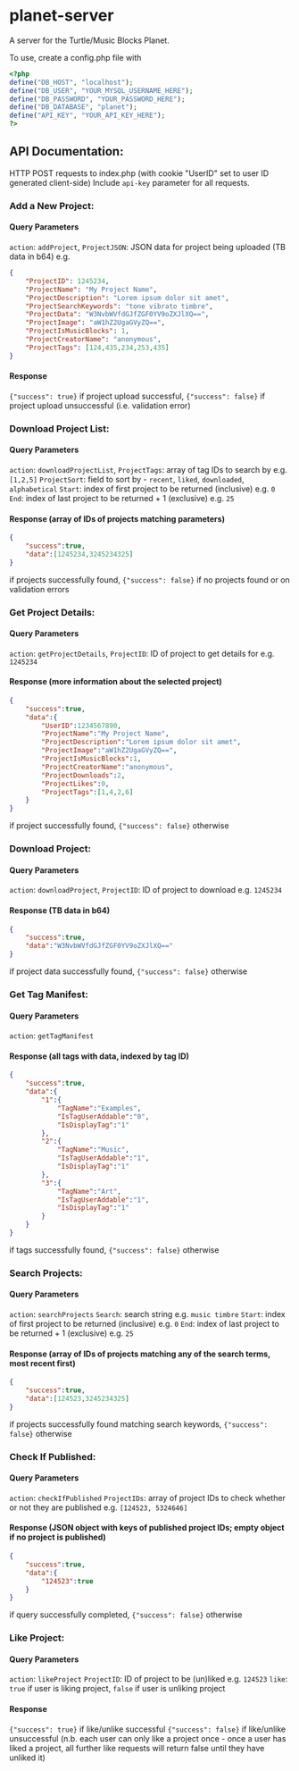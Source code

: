 # planet-server
A server for the Turtle/Music Blocks Planet.

To use, create a config.php file with

```php
<?php
define("DB_HOST", "localhost");
define("DB_USER", "YOUR_MYSQL_USERNAME_HERE");
define("DB_PASSWORD", "YOUR_PASSWORD_HERE");
define("DB_DATABASE", "planet");
define("API_KEY", "YOUR_API_KEY_HERE");
?>
```


## API Documentation:
HTTP POST requests to index.php (with cookie "UserID" set to user ID generated client-side)
Include `api-key` parameter for all requests.

### Add a New Project:

#### Query Parameters
`action`: `addProject`,
`ProjectJSON`: JSON data for project being uploaded (TB data in b64) e.g.
```JSON
{
	"ProjectID": 1245234,
	"ProjectName": "My Project Name",
	"ProjectDescription": "Lorem ipsum dolor sit amet",
	"ProjectSearchKeywords": "tone vibrato timbre",
	"ProjectData": "W3NvbWVfdGJfZGF0YV9oZXJlXQ==",
	"ProjectImage": "aW1hZ2UgaGVyZQ==",
	"ProjectIsMusicBlocks": 1,
	"ProjectCreatorName": "anonymous",
	"ProjectTags": [124,435,234,253,435]
}
```

#### Response
`{"success": true}` if project upload successful,
`{"success": false}` if project upload unsuccessful (i.e. validation error)

### Download Project List:

#### Query Parameters
`action`: `downloadProjectList`,
`ProjectTags`: array of tag IDs to search by e.g. `[1,2,5]`
`ProjectSort`: field to sort by - `recent`, `liked`, `downloaded`, `alphabetical`
`Start`: index of first project to be returned (inclusive) e.g. `0`
`End`: index of last project to be returned + 1 (exclusive) e.g. `25`

#### Response (array of IDs of projects matching parameters)
```JSON
{
	"success":true,
	"data":[1245234,3245234325]
}
```
if projects successfully found,
`{"success": false}` if no projects found or on validation errors

### Get Project Details:

#### Query Parameters
`action`: `getProjectDetails`,
`ProjectID`: ID of project to get details for e.g. `1245234`

#### Response (more information about the selected project)
```JSON
{
	"success":true,
	"data":{
		"UserID":1234567890,
		"ProjectName":"My Project Name",
		"ProjectDescription":"Lorem ipsum dolor sit amet",
		"ProjectImage":"aW1hZ2UgaGVyZQ==",
		"ProjectIsMusicBlocks":1,
		"ProjectCreatorName":"anonymous",
		"ProjectDownloads":2,
		"ProjectLikes":0,
		"ProjectTags":[1,4,2,6]
	}
}
```
if project successfully found,
`{"success": false}` otherwise

### Download Project:

#### Query Parameters
`action`: `downloadProject`,
`ProjectID`: ID of project to download e.g. `1245234`

#### Response (TB data in b64)
```JSON
{
	"success":true,
	"data":"W3NvbWVfdGJfZGF0YV9oZXJlXQ=="
}
```
if project data successfully found,
`{"success": false}` otherwise

### Get Tag Manifest:

#### Query Parameters
`action`: `getTagManifest`

#### Response (all tags with data, indexed by tag ID)
```JSON
{
	"success":true,
	"data":{
		"1":{
			"TagName":"Examples",
			"IsTagUserAddable":"0",
			"IsDisplayTag":"1"
		},
		"2":{
			"TagName":"Music",
			"IsTagUserAddable":"1",
			"IsDisplayTag":"1"
		},
		"3":{
			"TagName":"Art",
			"IsTagUserAddable":"1",
			"IsDisplayTag":"1"
		}
	}
}
```
if tags successfully found,
`{"success": false}` otherwise

### Search Projects:

#### Query Parameters
`action`: `searchProjects`
`Search`: search string e.g. `music timbre`
`Start`: index of first project to be returned (inclusive) e.g. `0`
`End`: index of last project to be returned + 1 (exclusive) e.g. `25`

#### Response (array of IDs of projects matching any of the search terms, most recent first)
```JSON
{
	"success":true,
	"data":[124523,3245234325]
}
```
if projects successfully found matching search keywords,
`{"success": false}` otherwise

### Check If Published:

#### Query Parameters
`action`: `checkIfPublished`
`ProjectIDs`: array of project IDs to check whether or not they are published e.g. `[124523, 5324646]`

#### Response (JSON object with keys of published project IDs; empty object if no project is published)
```JSON
{
	"success":true,
	"data":{
		"124523":true
	}
}
```
if query successfully completed,
`{"success": false}` otherwise

### Like Project:

#### Query Parameters
`action`: `likeProject`
`ProjectID`: ID of project to be (un)liked e.g. `124523`
`like`: `true` if user is liking project, `false` if user is unliking project

#### Response
`{"success": true}` if like/unlike successful
`{"success": false}` if like/unlike unsuccessful
(n.b. each user can only like a project once - once a user has liked a project, all further like requests will return false until they have unliked it)